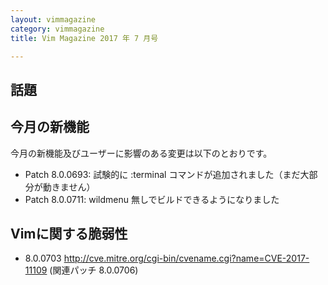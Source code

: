```yaml
---
layout: vimmagazine
category: vimmagazine
title: Vim Magazine 2017 年 7 月号

---
```


## 話題

## 今月の新機能

今月の新機能及びユーザーに影響のある変更は以下のとおりです。

* Patch 8.0.0693: 試験的に :terminal コマンドが追加されました（まだ大部分が動きません）
* Patch 8.0.0711: wildmenu 無しでビルドできるようになりました

## Vimに関する脆弱性

* 8.0.0703 <http://cve.mitre.org/cgi-bin/cvename.cgi?name=CVE-2017-11109> (関連パッチ 8.0.0706)
